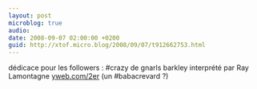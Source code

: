 ```yaml
---
layout: post
microblog: true
audio: 
date: 2008-09-07 02:00:00 +0200
guid: http://xtof.micro.blog/2008/09/07/t912662753.html
---
```

dédicace pour les followers : #crazy de gnarls barkley interprété par Ray Lamontagne [yweb.com/2er](http://yweb.com/2er) (un #babacrevard ?)
